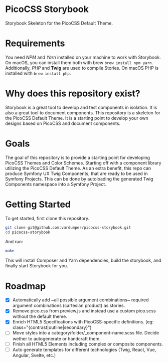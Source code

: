 # PicoCSS Storybook

Storybook Skeleton for the PicoCSS Default Theme.

# Requirements

You need _NPM_ and _Yarn_ installed on your machine to work with Storybook. On macOS, you can install them both with brew `brew install npm yarn`.
Additionally, _PHP_ and __Twig__ are used to compile Stories. On macOS PHP is installed with `brew install php`.

# Why does this repository exist?

Storybook is a great tool to develop and test components in isolation. It is also a great tool to document components. This repository is a skeleton for the PicoCSS Default Theme. It is a starting point to develop your own designs based on PicoCSS and document components.

# Goals

The goal of this repository is to provide a starting point for developing PicoCSS Themes and Color Schemes.
Starting off with a component library utilizing the PicoCSS Default Theme. As an extra benefit, this repo can produce Symfony UX Twig Components, that are ready to be used in Symfony Projects. This can be done by autoloading the generated Twig Components namespace into a Symfony Project.

# Getting Started

To get started, first clone this repository.

```bash
git clone git@github.com:vardumper/picocss-storybook.git
cd picocss-storybook
```
And run:

```bash
make
```

This will install Composer and Yarn dependencies, build the storybook, and finally start Storybook for you.

# Roadmap

- [x] Automatically add ~all possible argument combinations~ required argument combinations (cartesian product) as stories.
- [x] Remove pico.css from preview.js and instead use a custom pico.scss without the default theme.
- [x] Enrich HTML5 Specifications with PicoCSS-specific definitions. (eg: class="{contrast|outline|secondary}")
- [ ] Move styles into a category/folder/_component-name.scss file. Decide wether to autogenerate or handcraft them.
- [ ] Finish all HTML5 Elements including complex or composite components.
- [ ] Auto generate templates for different technologies (Twig, React, Vue, Angular, Svelte, etc.)
